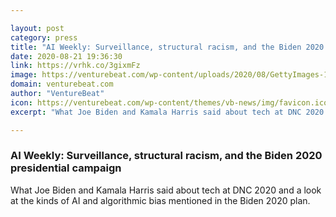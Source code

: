 ```yaml
---

layout: post
category: press
title: "AI Weekly: Surveillance, structural racism, and the Biden 2020 presidential campaign"
date: 2020-08-21 19:36:30
link: https://vrhk.co/3gixmFz
image: https://venturebeat.com/wp-content/uploads/2020/08/GettyImages-1267430321.jpg?w=1200&strip=all
domain: venturebeat.com
author: "VentureBeat"
icon: https://venturebeat.com/wp-content/themes/vb-news/img/favicon.ico
excerpt: "What Joe Biden and Kamala Harris said about tech at DNC 2020 and a look at the kinds of AI and algorithmic bias mentioned in the Biden 2020 plan."

---
```


### AI Weekly: Surveillance, structural racism, and the Biden 2020 presidential campaign

What Joe Biden and Kamala Harris said about tech at DNC 2020 and a look at the kinds of AI and algorithmic bias mentioned in the Biden 2020 plan.